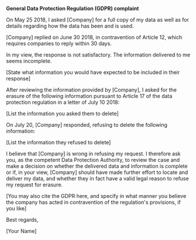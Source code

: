 **General Data Protection Regulation (GDPR) complaint**

On May 25 2018, I asked [Company] for a full copy of my data as well as for details regarding how the data has been and is used.

[Company] replied on June 30 2018, in contravention of Article 12, which requires companies to reply within 30 days.

In my view, the response is not satisfactory. The information delivered to me seems incomplete. 

[State what information you would have expected to be included in their response]

After reviewing the information provided by [Company], I asked for the erasure of the following information pursuant to Article 17 of the data protection regulation in a letter of July 10 2018:

[List the information you asked them to delete]

On July 20, [Company] responded, refusing to delete the following information:

[List the information they refused to delete]

I believe that [Company] is wrong in refusing my request. I therefore ask you, as the competent Data Protection Authority, to review the case and make a decision on whether the delivered data and information is complete or if, in your view, [Company] should have made further effort to locate and deliver my data, and whether they in fact have a valid legal reason to refuse my request for erasure.

[You may also cite the GDPR here, and specify in what manner you believe the company has acted in contravention of the regulation's provisions, if you like]

Best regards,

[Your Name]
